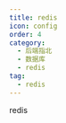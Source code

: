 ```yaml
---
title: redis
icon: config
order: 4
category:
  - 后端指北
  - 数据库
  - redis
tag:
  - redis
---
```


redis